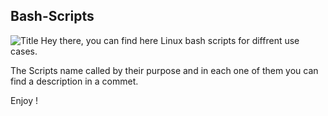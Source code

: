 
## Bash-Scripts
![Title](https://i.postimg.cc/7Y1FnLMc/bash-shellshock.jpg)
Hey there, you can find here Linux bash scripts for diffrent use cases.

The Scripts name called by their purpose and in each one of them you can find a description in a commet.

Enjoy !




